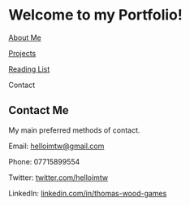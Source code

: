 # Welcome to my Portfolio!

<a href="https://twood27897.github.io/pages/about.html" rel="About Me">About Me</a>
<br>

<a href="https://twood27897.github.io/pages/projects.html" rel="Projects">Projects</a>
<br>

<a href="https://twood27897.github.io/pages/reading-list.html" rel="Reading List">Reading List</a>
<br>

Contact
<br>

## Contact Me
My main preferred methods of contact.

Email: helloimtw@gmail.com

Phone: 07715899554

Twitter: <a href="https://twitter.com/helloimtw" rel="twitter.com/helloimtw">twitter.com/helloimtw</a>

LinkedIn: <a href="https://www.linkedin.com/in/thomas-wood-games/" rel="linkedin.com/in/thomas-wood-games">linkedin.com/in/thomas-wood-games</a>
